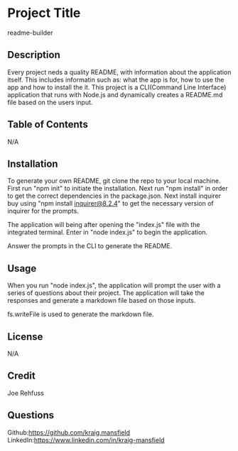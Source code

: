 # Project Title
readme-builder

## Description
Every project neds a quality README, with information about the application itself. This includes informatin such as: what the app is for, how to use the app and how to install the it. This project is a CLI(Command Line Interface) application that runs with Node.js and dynamically creates a README.md file based on the users input.

## Table of Contents
N/A

## Installation
To generate your own README, git clone the repo to your local machine. First run "npm init" to initiate the installation. Next run "npm install" in order to get the correct dependencies in the package.json. Next install inquirer buy using "npm install inquirer@8.2.4" to get the necessary version of inquirer for the prompts.

The application will being after opening the "index.js" file with the integrated terminal. Enter in "node index.js" to begin the application.

Answer the prompts in the CLI to generate the README.

## Usage
When you run "node index.js", the application will prompt the user with a series of questions about their project. The application will take the responses and generate a markdown file based on those inputs. 

fs.writeFile is used to generate the markdown file.

## License
N/A

## Credit
Joe Rehfuss

## Questions
Github:https://github.com/kraig.mansfield
LinkedIn:https://www.linkedin.com/in/kraig-mansfield
